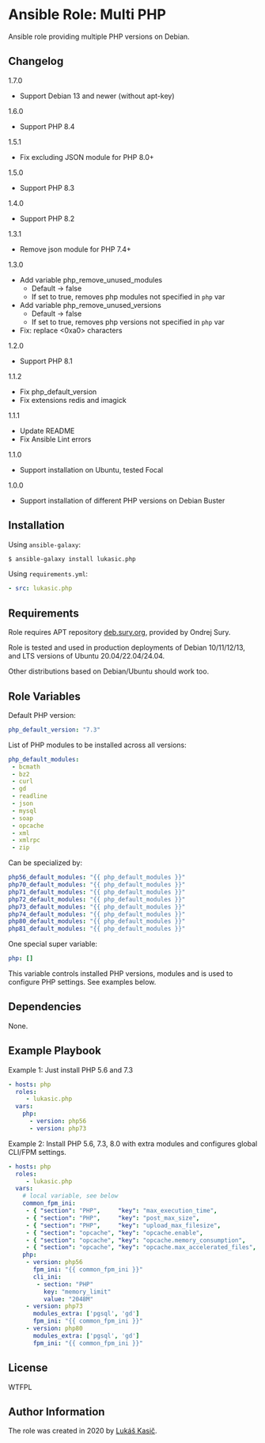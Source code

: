 Ansible Role: Multi PHP
=========

Ansible role providing multiple PHP versions on Debian.

Changelog
---------

1.7.0

* Support Debian 13 and newer (without apt-key)

1.6.0

* Support PHP 8.4

1.5.1

* Fix excluding JSON module for PHP 8.0+

1.5.0

* Support PHP 8.3

1.4.0

* Support PHP 8.2

1.3.1

* Remove json module for PHP 7.4+

1.3.0

* Add variable php_remove_unused_modules
  * Default -> false
  * If set to true, removes php modules not specified in `php` var
* Add variable php_remove_unused_versions
  * Default -> false
  * If set to true, removes php versions not specified in `php` var
* Fix: replace <0xa0> characters

1.2.0

* Support PHP 8.1

1.1.2

* Fix php_default_version
* Fix extensions redis and imagick

1.1.1

* Update README
* Fix Ansible Lint errors

1.1.0

* Support installation on Ubuntu, tested Focal

1.0.0

* Support installation of different PHP versions on Debian Buster

Installation
------------

Using `ansible-galaxy`:

```bash
$ ansible-galaxy install lukasic.php
```

Using `requirements.yml`:

```yaml
- src: lukasic.php
```

Requirements
------------

Role requires APT repository [deb.sury.org](https://deb.sury.org), provided by Ondrej Sury.

Role is tested and used in production deployments of Debian 10/11/12/13, and LTS versions of Ubuntu 20.04/22.04/24.04.

Other distributions based on Debian/Ubuntu should work too.

Role Variables
--------------

Default PHP version:

```yaml
php_default_version: "7.3"
```

List of PHP modules to be installed across all versions:

```yaml
php_default_modules:
 - bcmath
 - bz2
 - curl
 - gd
 - readline
 - json
 - mysql
 - soap
 - opcache
 - xml
 - xmlrpc
 - zip
```

Can be specialized by:

```yaml
php56_default_modules: "{{ php_default_modules }}"
php70_default_modules: "{{ php_default_modules }}"
php71_default_modules: "{{ php_default_modules }}"
php72_default_modules: "{{ php_default_modules }}"
php73_default_modules: "{{ php_default_modules }}"
php74_default_modules: "{{ php_default_modules }}"
php80_default_modules: "{{ php_default_modules }}"
php81_default_modules: "{{ php_default_modules }}"
```

One special super variable:

```yaml
php: []
```

This variable controls installed PHP versions, modules and is used to configure PHP settings. See examples below.


Dependencies
------------

None.

Example Playbook
----------------

Example 1: Just install PHP 5.6 and 7.3

```yaml
- hosts: php
  roles:
     - lukasic.php
  vars:
    php:
      - version: php56
      - version: php73
```

Example 2: Install PHP 5.6, 7.3, 8.0 with extra modules and configures global CLI/FPM settings.

```yaml
- hosts: php
  roles:
     - lukasic.php
  vars:
    # local variable, see below
    common_fpm_ini:
     - { "section": "PHP",     "key": "max_execution_time",             "value": "360"  }
     - { "section": "PHP",     "key": "post_max_size",                  "value": "64MB" }
     - { "section": "PHP",     "key": "upload_max_filesize",            "value": "64MB" }
     - { "section": "opcache", "key": "opcache.enable",                 "value": "1"    }
     - { "section": "opcache", "key": "opcache.memory_consumption",     "value": "512"  }
     - { "section": "opcache", "key": "opcache.max_accelerated_files",  "value": "500"  }
    php:
     - version: php56
       fpm_ini: "{{ common_fpm_ini }}"
       cli_ini:
        - section: "PHP"
          key: "memory_limit"
          value: "2048M"
     - version: php73
       modules_extra: ['pgsql', 'gd']
       fpm_ini: "{{ common_fpm_ini }}"
     - version: php80
       modules_extra: ['pgsql', 'gd']
       fpm_ini: "{{ common_fpm_ini }}"
```

License
-------

WTFPL

Author Information
------------------

The role was created in 2020 by [Lukáš Kasič](https://github.com/lukasic).


